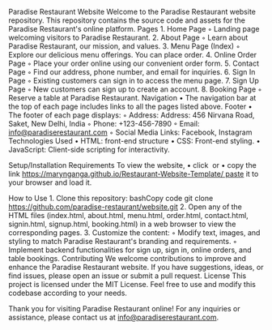 Paradise Restaurant Website
Welcome to the Paradise Restaurant website repository. This repository contains the source code and assets for the Paradise Restaurant's online platform.
Pages
    1. Home Page
        ◦ Landing page welcoming visitors to Paradise Restaurant.
    2. About Page
        ◦ Learn about Paradise Restaurant, our mission, and values.
    3. Menu Page (Index)
        ◦ Explore our delicious menu offerings. You can place order.
    4. Online Order Page
        ◦ Place your order online using our convenient order form.
    5. Contact Page
        ◦ Find our address, phone number, and email for inquiries.
    6. Sign In Page
        ◦ Existing customers can sign in to access the menu page.
    7. Sign Up Page
        ◦ New customers can sign up to create an account.
    8. Booking Page
        ◦ Reserve a table at Paradise Restaurant.
Navigation
    • The navigation bar at the top of each page includes links to all the pages listed above.
Footer
    • The footer of each page displays:
        ◦ Address: Address: 456 Nirvana Road, Saket, New Delhi, India
        ◦ Phone: +123-456-7890
        ◦ Email: info@paradiserestaurant.com
        ◦ Social Media Links: Facebook, Instagram
Technologies Used
    • HTML: front-end structure
    • CSS: Front-end styling.
    • JavaScript: Client-side scripting for interactivity.

Setup/Installation Requirements
To view the website,
    • click  or
    • copy the link https://marynganga.github.io/Restaurant-Website-Template/ paste it to your browser and load it.

How to Use
    1. Clone this repository:
       bashCopy code
       git clone https://github.com/paradise-restaurant/website.git
    2. Open any of the HTML files (index.html, about.html, menu.html, order.html, contact.html, signin.html, signup.html, booking.html) in a web browser to view the corresponding pages.
    3. Customize the content:
        ◦ Modify text, images, and styling to match Paradise Restaurant's branding and requirements.
        ◦ Implement backend functionalities for sign up, sign in, online orders, and table bookings.
Contributing
We welcome contributions to improve and enhance the Paradise Restaurant website. If you have suggestions, ideas, or find issues, please open an issue or submit a pull request.
License
This project is licensed under the MIT License. Feel free to use and modify this codebase according to your needs.

Thank you for visiting Paradise Restaurant online! For any inquiries or assistance, please contact us at info@paradiserestaurant.com.
